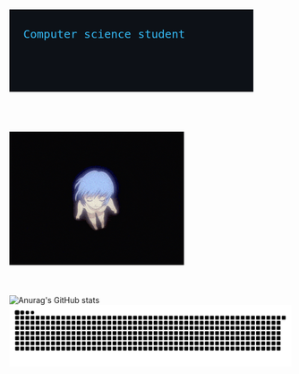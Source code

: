 </br></br></br></br>![Anurag's GitHub stats](501fc70d39d88f32ce870dfae7bc144f.gif)                                   
</br></br></br></br>![Anurag's GitHub stats](b0d79ca9d4965a987b81c0f30e47d9ff.gif)
</br></br></br></br>![Anurag's GitHub stats](https://github-readme-stats.vercel.app/api?username=anuraghazra&show_icons=true&theme=radical)
![](github-contribution-grid-snake.svg)

